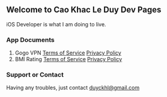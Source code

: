 ## Welcome to Cao Khac Le Duy Dev Pages

iOS Developer is what I am doing to live.

### App Documents
1. Gogo VPN
[Terms of Service](/gogoVPN/tos.html)
[Privacy Policy](privacy.html)
2. BMI Rating
[Terms of Service](/bmicalculator/tos.md)
[Privacy Policy](/bmicalculator/privacy.md)


### Support or Contact

Having any troubles, just contact [duyckhl@gmail.com](url)
